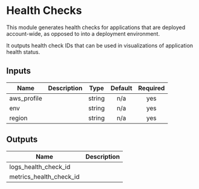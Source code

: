 # Health Checks

This module generates health checks for applications that are deployed account-wide, as opposed to into a deployment environment.

It outputs health check IDs that can be used in visualizations of application health status.

<!-- START -->
## Inputs

| Name | Description | Type | Default | Required |
|------|-------------|:----:|:-----:|:-----:|
| aws\_profile |  | string | n/a | yes |
| env |  | string | n/a | yes |
| region |  | string | n/a | yes |

## Outputs

| Name | Description |
|------|-------------|
| logs\_health\_check\_id |  |
| metrics\_health\_check\_id |  |

<!-- END -->
